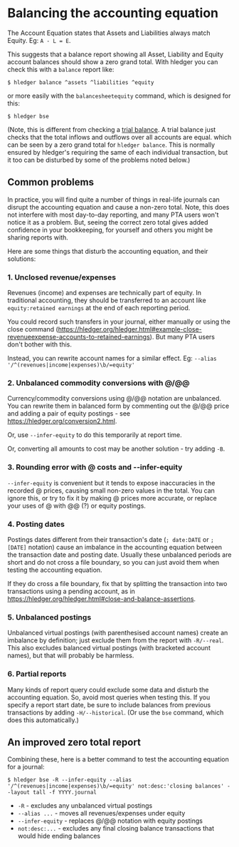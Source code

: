 # Balancing the accounting equation

<div class=pagetoc>
<!-- toc -->
</div>

The Account Equation states that Assets and Liabilities always match Equity. Eg: `A - L = E`. 

This suggests that a balance report showing all Asset,
Liability and Equity account balances should show a zero grand
total. With hledger you can check this with a `balance` report like:

```cli
$ hledger balance ^assets ^liabilities ^equity
```

or more easily with the `balancesheetequity` command, which is designed for this:

```cli
$ hledger bse
```

(Note, this is different from checking a
[trial balance](https://en.wikipedia.org/wiki/Trial_balance).
A trial balance just checks that the total inflows and outflows over all accounts are equal.
which can be seen by a zero grand total for `hledger balance`.
This is normally ensured by hledger's requiring the same of each individual transaction,
but it too can be disturbed by some of the problems noted below.)

## Common problems
In practice, you will find quite a number of things in real-life
journals can disrupt the accounting equation and cause a non-zero
total. Note, this does not interfere with most day-to-day reporting,
and many PTA users won't notice it as a problem. But, seeing the
correct zero total gives added confidence in your bookkeeping, for
yourself and others you might be sharing reports with.  

Here are some things that disturb the accounting equation, and their solutions:

### 1. Unclosed revenue/expenses
Revenues (income) and expenses are technically part of
equity. In traditional accounting, they should be transferred to an account like
`equity:retained earnings` at the end of each reporting period. 

You could record such transfers in your journal, either manually or
using the close command
(<https://hledger.org/hledger.html#example-close-revenueexpense-accounts-to-retained-earnings>).
But many PTA users don't bother with this.

Instead, you can rewrite account names for a similar effect. Eg:
`--alias '/^(revenues|income|expenses)\b/=equity'`

### 2. Unbalanced commodity conversions with @/@@
Currency/commodity conversions using @/@@ notation are unbalanced. You
can rewrite them in balanced form by commenting out the @/@@ price and
adding a pair of equity postings - see
<https://hledger.org/conversion2.html>.

Or, use `--infer-equity` to do this temporarily at report time. 

Or, converting all amounts to cost may be another solution - try adding `-B`.

### 3. Rounding error with @ costs and --infer-equity
`--infer-equity` is convenient but it tends to expose inaccuracies in
the recorded @ prices, causing small non-zero values in the total. You
can ignore this, or try to fix it by making @ prices more accurate, or
replace your uses of @ with @@ (?) or equity postings.

### 4. Posting dates
Postings dates different from their transaction's date (`; date:DATE`
or `; [DATE]` notation) cause an imbalance in the accounting equation
between the transaction date and posting date. Usually these unbalanced
periods are short and do not cross a file boundary, so you can just
avoid them when testing the accounting equation.

If they do cross a file boundary, fix that by splitting the
transaction into two transactions using a pending account, as in
<https://hledger.org/hledger.html#close-and-balance-assertions>.

### 5. Unbalanced postings
Unbalanced virtual postings (with parenthesised account names)
create an imbalance by definition; just exclude them from the report with
`-R/--real`. This also excludes balanced virtual postings (with
bracketed account names), but that will probably be harmless.

### 6. Partial reports
Many kinds of report query could exclude some data and disturb the accounting equation.
So, avoid most queries when testing this. If you specify a report start date, be sure to include
balances from previous transactions by adding `-H/--historical`. (Or use the `bse` command, 
which does this automatically.)

## An improved zero total report
Combining these, here is a better command to test the accounting equation for a journal:

```cli
$ hledger bse -R --infer-equity --alias '/^(revenues|income|expenses)\b/=equity' not:desc:'closing balances' --layout tall -f YYYY.journal
```

- `-R` - excludes any unbalanced virtual postings
- `--alias ...` - moves all revenues/expenses under equity
- `--infer-equity` - replaces @/@@ notation with equity postings
- `not:desc:...` - excludes any final closing balance transactions that would hide ending balances


